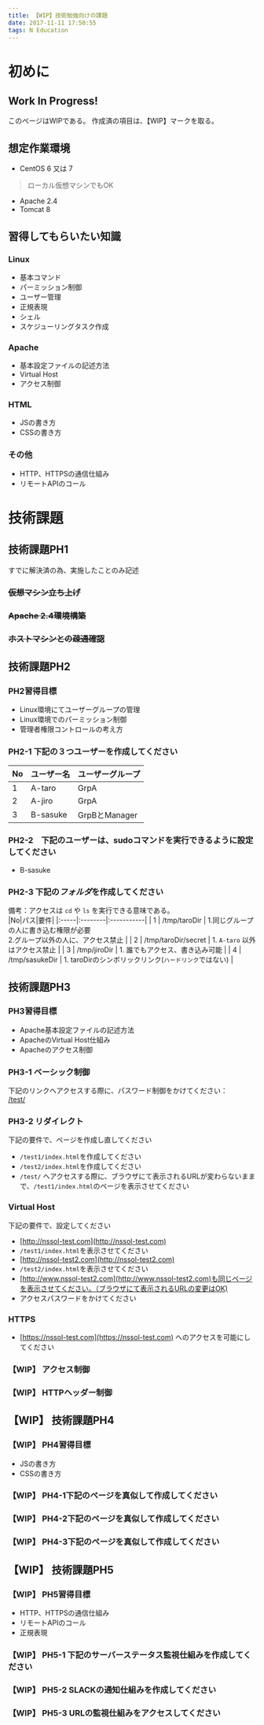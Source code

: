 ```yaml
---
title: 【WIP】技術勉強向けの課題
date: 2017-11-11 17:50:55
tags: N Education
---
```

# 初めに
## Work In Progress!
このページはWIPである。 作成済の項目は、【WIP】マークを取る。

## 想定作業環境
* CentOS 6 又は 7
> ローカル仮想マシンでもOK  
* Apache 2.4
* Tomcat 8

## 習得してもらいたい知識

### Linux
* 基本コマンド
* パーミッション制御
* ユーザー管理
* 正規表現
* シェル
* スケジューリングタスク作成

### Apache
* 基本設定ファイルの記述方法
* Virtual Host
* アクセス制御

### HTML
* JSの書き方
* CSSの書き方

### その他
* HTTP、HTTPSの通信仕組み
* リモートAPIのコール

# 技術課題
## 技術課題PH1
すでに解決済の為、実施したことのみ記述
### ~~仮想マシン立ち上げ~~
### ~~Apache 2.4環境構築~~
### ~~ホストマシンとの疎通確認~~

## 技術課題PH2
### PH2習得目標
* Linux環境にてユーザーグループの管理
* Linux環境でのパーミッション制御
* 管理者権限コントロールの考え方

### PH2-1 下記の３つユーザーを作成してください
|No|ユーザー名|ユーザーグループ|
|:-----|:--------|:-----------|
|1 | A-taro  | GrpA  |
|2   |A-jiro   | GrpA  |
|3   |B-sasuke   |GrpBとManager  |

### PH2-2　下記のユーザーは、sudoコマンドを実行できるように設定してください
* B-sasuke

### PH2-3 下記の*フォルダ*を作成してください
備考：アクセスは `cd` や `ls` を実行できる意味である。  
|No|パス|要件|
|:-----|:--------|:-----------|
| 1  | /tmp/taroDir  | 1.同じグループの人に書き込む権限が必要 <br> 2.グループ以外の人に、アクセス禁止  |
| 2  | /tmp/taroDir/secret  | 1. `A-taro` 以外はアクセス禁止 |
| 3   | /tmp/jiroDir  | 1. 誰でもアクセス、書き込み可能  |
| 4   | /tmp/sasukeDir  | 1. taroDirのシンボリックリンク(`ハードリンク`ではない)  |

## 技術課題PH3
### PH3習得目標
* Apache基本設定ファイルの記述方法
* ApacheのVirtual Host仕組み
* Apacheのアクセス制御

### PH3-1 ベーシック制御
下記のリンクへアクセスする際に、パスワード制御をかけてください：  
[/test/](http://nssol-test.com/test/)

### PH3-2 リダイレクト
下記の要件で、ページを作成し直してください  
* `/test1/index.html`を作成してください
* `/test2/index.html`を作成してください
* `/test/` へアクセスする際に、ブラウザにて表示されるURLが変わらないままで、`/test1/index.html`のページを表示させてください

### Virtual Host
下記の要件で、設定してください
* [http://nssol-test.com](http://nssol-test.com)  
 * `/test1/index.html`を表示させてください
* [http://nssol-test2.com](http://nssol-test2.com)
 * `/test2/index.html`を表示させてください
 * [http://www.nssol-test2.com](http://www.nssol-test2.com)も同じページを表示させてください。（ブラウザにて表示されるURLの変更はOK)
 * アクセスパスワードをかけてください

### HTTPS
* [https://nssol-test.com](https://nssol-test.com) へのアクセスを可能にしてください

### 【WIP】 アクセス制御

### 【WIP】 HTTPヘッダー制御

## 【WIP】 技術課題PH4
### 【WIP】 PH4習得目標
* JSの書き方
* CSSの書き方

### 【WIP】 PH4-1下記のページを真似して作成してください
### 【WIP】 PH4-2下記のページを真似して作成してください
### 【WIP】 PH4-3下記のページを真似して作成してください

## 【WIP】 技術課題PH5
### 【WIP】 PH5習得目標
*  HTTP、HTTPSの通信仕組み
*  リモートAPIのコール
* 正規表現

### 【WIP】 PH5-1 下記のサーバーステータス監視仕組みを作成してください
### 【WIP】 PH5-2 SLACKの通知仕組みを作成してください
### 【WIP】 PH5-3 URLの監視仕組みをアクセスしてください
